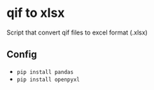 # qif to xlsx

Script that convert qif files to excel format (.xlsx)

## Config
- `pip install pandas`
- `pip install openpyxl`
